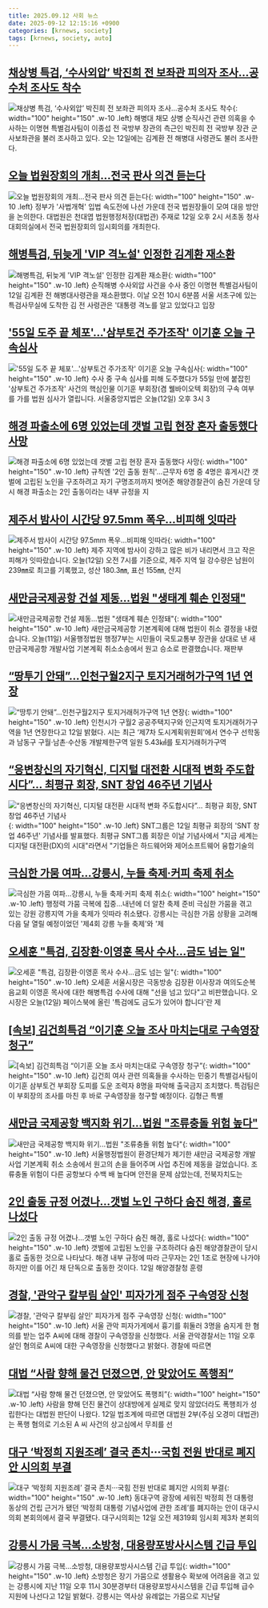 ```yaml
---
title: 2025.09.12 사회 뉴스
date: 2025-09-12 12:15:16 +0900
categories: [krnews, society]
tags: [krnews, society, auto]
---
```

## [채상병 특검, ‘수사외압’ 박진희 전 보좌관 피의자 조사…공수처 조사도 착수](https://n.news.naver.com/mnews/article/032/0003395774)

![채상병 특검, ‘수사외압’ 박진희 전 보좌관 피의자 조사…공수처 조사도 착수](https://mimgnews.pstatic.net/image/origin/032/2025/09/11/3395774.jpg?type=nf220_150){: width="100" height="150" .w-10 .left}
해병대 채모 상병 순직사건 관련 의혹을 수사하는 이명현 특별검사팀이 이종섭 전 국방부 장관의 측근인 박진희 전 국방부 장관 군사보좌관을 불러 조사하고 있다. 오는 12일에는 김계환 전 해병대 사령관도 불러 조사한다.

## [오늘 법원장회의 개최…전국 판사 의견 듣는다](https://n.news.naver.com/mnews/article/015/0005183983)

![오늘 법원장회의 개최…전국 판사 의견 듣는다](https://mimgnews.pstatic.net/image/origin/015/2025/09/12/5183983.jpg?type=nf220_150){: width="100" height="150" .w-10 .left}
정부가 '사법개혁' 입법 속도전에 나선 가운데 전국 법원장들이 모여 대응 방안을 논의한다. 대법원은 천대엽 법원행정처장(대법관) 주재로 12일 오후 2시 서초동 청사 대회의실에서 전국 법원장회의 임시회의를 개최한다.

## [해병특검, 뒤늦게 'VIP 격노설' 인정한 김계환 재소환](https://n.news.naver.com/mnews/article/448/0000556420)

![해병특검, 뒤늦게 'VIP 격노설' 인정한 김계환 재소환](https://mimgnews.pstatic.net/image/origin/448/2025/09/12/556420.jpg?type=nf220_150){: width="100" height="150" .w-10 .left}
순직해병 수사외압 사건을 수사 중인 이명현 특별검사팀이 12일 김계환 전 해병대사령관을 재소환했다. 이날 오전 10시 6분쯤 서울 서초구에 있는 특검사무실에 도착한 김 전 사령관은 '대통령 격노를 알고 있었다고 입장

## ['55일 도주 끝 체포'…'삼부토건 주가조작' 이기훈 오늘 구속심사](https://n.news.naver.com/mnews/article/057/0001907981)

!['55일 도주 끝 체포'…'삼부토건 주가조작' 이기훈 오늘 구속심사](https://mimgnews.pstatic.net/image/origin/057/2025/09/12/1907981.jpg?type=nf220_150){: width="100" height="150" .w-10 .left}
수사 중 구속 심사를 피해 도주했다가 55일 만에 붙잡힌 '삼부토건 주가조작' 사건의 핵심인물 이기훈 부회장(겸 웰바이오텍 회장)의 구속 여부를 가를 법원 심사가 열립니다. 서울중앙지법은 오늘(12일) 오후 3시 3

## [해경 파출소에 6명 있었는데 갯벌 고립 현장 혼자 출동했다 사망](https://n.news.naver.com/mnews/article/001/0015622011)

![해경 파출소에 6명 있었는데 갯벌 고립 현장 혼자 출동했다 사망](https://mimgnews.pstatic.net/image/origin/001/2025/09/12/15622011.jpg?type=nf220_150){: width="100" height="150" .w-10 .left}
규칙엔 '2인 출동 원칙'…근무자 6명 중 4명은 휴게시간 갯벌에 고립된 노인을 구조하려고 자기 구명조끼까지 벗어준 해양경찰관이 숨진 가운데 당시 해경 파출소는 2인 출동이라는 내부 규정을 지

## [제주서 밤사이 시간당 97.5mm 폭우…비피해 잇따라](https://n.news.naver.com/mnews/article/056/0012027937)

![제주서 밤사이 시간당 97.5mm 폭우…비피해 잇따라](https://mimgnews.pstatic.net/image/origin/056/2025/09/12/12027937.jpg?type=nf220_150){: width="100" height="150" .w-10 .left}
제주 지역에 밤사이 강하고 많은 비가 내리면서 크고 작은 피해가 잇따랐습니다. 오늘(12일) 오전 7시를 기준으로, 제주 지역 일 강수량은 남원이 239㎜로 최고를 기록했고, 성산 180.3㎜, 표선 155㎜, 산지

## [새만금국제공항 건설 제동…법원 "생태계 훼손 인정돼"](https://n.news.naver.com/mnews/article/437/0000456446)

![새만금국제공항 건설 제동…법원 "생태계 훼손 인정돼"](https://mimgnews.pstatic.net/image/origin/437/2025/09/11/456446.jpg?type=nf220_150){: width="100" height="150" .w-10 .left}
새만금국제공항 기본계획에 대해 법원이 취소 결정을 내렸습니다. 오늘(11일) 서울행정법원 행정7부는 시민들이 국토교통부 장관을 상대로 낸 새만금국제공항 개발사업 기본계획 취소소송에서 원고 승소로 판결했습니다. 재판부

## [“땅투기 안돼”…인천구월2지구 토지거래허가구역 1년 연장](https://n.news.naver.com/mnews/article/011/0004532245)

![“땅투기 안돼”…인천구월2지구 토지거래허가구역 1년 연장](https://mimgnews.pstatic.net/image/origin/011/2025/09/12/4532245.jpg?type=nf220_150){: width="100" height="150" .w-10 .left}
인천시가 구월2 공공주택지구와 인근지역 토지거래허가구역을 1년 연장한다고 12일 밝혔다. 시는 최근 ‘제7차 도시계획위원회’에서 연수구 선학동과 남동구 구월·남촌·수산동 개발제한구역 일원 5.43㎢를 토지거래허가구역

## [“응변창신의 자기혁신, 디지털 대전환 시대적 변화 주도합시다”… 최평규 회장, SNT 창업 46주년 기념사](https://n.news.naver.com/mnews/article/277/0005651103)

![“응변창신의 자기혁신, 디지털 대전환 시대적 변화 주도합시다”… 최평규 회장, SNT 창업 46주년 기념사](https://mimgnews.pstatic.net/image/origin/277/2025/09/12/5651103.jpg?type=nf220_150){: width="100" height="150" .w-10 .left}
SNT그룹은 12일 최평규 회장의 'SNT 창업 46주년' 기념사를 발표했다. 최평규 SNT그룹 회장은 이날 기념사에서 "지금 세계는 디지털 대전환(DX)의 시대"라면서 "기업들은 하드웨어와 제어소프트웨어 융합기술의

## [극심한 가뭄 여파…강릉시, 누들 축제·커피 축제 취소](https://n.news.naver.com/mnews/article/001/0015622196)

![극심한 가뭄 여파…강릉시, 누들 축제·커피 축제 취소](https://mimgnews.pstatic.net/image/origin/001/2025/09/12/15622196.jpg?type=nf220_150){: width="100" height="150" .w-10 .left}
행정력 가뭄 극복에 집중…내년에 더 알찬 축제 준비 극심한 가뭄을 겪고 있는 강원 강릉지역 가을 축제가 잇따라 취소됐다. 강릉시는 극심한 가뭄 상황을 고려해 다음 달 열릴 예정이었던 '제4회 강릉 누들 축제'와 '제

## [오세훈 "특검, 김장환·이영훈 목사 수사…금도 넘는 일"](https://n.news.naver.com/mnews/article/422/0000780633)

![오세훈 "특검, 김장환·이영훈 목사 수사…금도 넘는 일"](https://mimgnews.pstatic.net/image/origin/422/2025/09/12/780633.jpg?type=nf220_150){: width="100" height="150" .w-10 .left}
오세훈 서울시장은 극동방송 김장환 이사장과 여의도순복음교회 이영훈 목사에 대한 해병특검 수사에 대해 "선을 넘고 있다"고 비판했습니다. 오 시장은 오늘(12일) 페이스북에 올린 '특검에도 금도가 있어야 합니다'란 제

## [[속보] 김건희특검 “이기훈 오늘 조사 마치는대로 구속영장 청구”](https://n.news.naver.com/mnews/article/009/0005556824)

![[속보] 김건희특검 “이기훈 오늘 조사 마치는대로 구속영장 청구”](https://mimgnews.pstatic.net/image/origin/009/2025/09/11/5556824.jpg?type=nf220_150){: width="100" height="150" .w-10 .left}
김건희 여사 관련 의혹들을 수사하는 민중기 특별검사팀이 이기훈 삼부토건 부회장 도피를 도운 조력자 8명을 파악해 출국금지 조치했다. 특검팀은 이 부회장의 조사를 마친 후 바로 구속영장을 청구할 예정이다. 김형근 특별

## [새만금 국제공항 백지화 위기...법원 "조류충돌 위험 높다"](https://n.news.naver.com/mnews/article/052/0002245971)

![새만금 국제공항 백지화 위기...법원 "조류충돌 위험 높다"](https://mimgnews.pstatic.net/image/origin/052/2025/09/11/2245971.jpg?type=nf220_150){: width="100" height="150" .w-10 .left}
서울행정법원이 환경단체가 제기한 새만금 국제공항 개발사업 기본계획 취소 소송에서 원고의 손을 들어주며 사업 추진에 제동을 걸었습니다. 조류충돌 위험이 다른 공항보다 수백 배 높다며 안전을 문제 삼았는데, 전북자치도는

## [2인 출동 규정 어겼나…갯벌 노인 구하다 숨진 해경, 홀로 나섰다](https://n.news.naver.com/mnews/article/366/0001107493)

![2인 출동 규정 어겼나…갯벌 노인 구하다 숨진 해경, 홀로 나섰다](https://mimgnews.pstatic.net/image/origin/366/2025/09/12/1107493.jpg?type=nf220_150){: width="100" height="150" .w-10 .left}
갯벌에 고립된 노인을 구조하려다 숨진 해양경찰관이 당시 홀로 출동한 것으로 나타났다. 해경 내부 규정에 따라 근무자는 2인 1조로 현장에 나가야 하지만 이를 어긴 채 단독으로 출동한 것이다. 12일 해양경찰청 훈령

## [경찰, '관악구 칼부림 살인' 피자가게 점주 구속영장 신청](https://n.news.naver.com/mnews/article/277/0005650781)

![경찰, '관악구 칼부림 살인' 피자가게 점주 구속영장 신청](https://mimgnews.pstatic.net/image/origin/277/2025/09/11/5650781.jpg?type=nf220_150){: width="100" height="150" .w-10 .left}
서울 관악 피자가게에서 흉기를 휘둘러 3명을 숨지게 한 혐의를 받는 업주 A씨에 대해 경찰이 구속영장을 신청했다. 서울 관악경찰서는 11일 오후 살인 혐의로 A씨에 대한 구속영장을 신청했다고 밝혔다. 경찰에 따르면

## [대법 “사람 향해 물건 던졌으면, 안 맞았어도 폭행죄”](https://n.news.naver.com/mnews/article/020/0003660632)

![대법 “사람 향해 물건 던졌으면, 안 맞았어도 폭행죄”](https://mimgnews.pstatic.net/image/origin/020/2025/09/12/3660632.jpg?type=nf220_150){: width="100" height="150" .w-10 .left}
사람을 향해 던진 물건이 상대방에게 실제로 맞지 않았더라도 폭행죄가 성립한다는 대법원 판단이 나왔다. 12일 법조계에 따르면 대법원 2부(주심 오경미 대법관)는 폭행 혐의로 기소된 A 씨 사건의 상고심에서 무죄를 선

## [대구 ‘박정희 지원조례’ 결국 존치···국힘 전원 반대로 폐지안 시의회 부결](https://n.news.naver.com/mnews/article/032/0003396060)

![대구 ‘박정희 지원조례’ 결국 존치···국힘 전원 반대로 폐지안 시의회 부결](https://mimgnews.pstatic.net/image/origin/032/2025/09/12/3396060.jpg?type=nf220_150){: width="100" height="150" .w-10 .left}
동대구역 광장에 세워진 박정희 전 대통령 동상의 건립 근거가 됐던 ‘박정희 대통령 기념사업에 관한 조례’를 폐지하는 안이 대구시의회 본회의에서 결국 부결됐다. 대구시의회는 12일 오전 제319회 임시회 제3차 본회의

## [강릉시 가뭄 극복…소방청, 대용량포방사시스템 긴급 투입](https://n.news.naver.com/mnews/article/421/0008482490)

![강릉시 가뭄 극복…소방청, 대용량포방사시스템 긴급 투입](https://mimgnews.pstatic.net/image/origin/421/2025/09/12/8482490.jpg?type=nf220_150){: width="100" height="150" .w-10 .left}
소방청은 장기 가뭄으로 생활용수 확보에 어려움을 겪고 있는 강릉시에 지난 11일 오후 11시 30분경부터 대용량포방사시스템을 긴급 투입해 급수 지원에 나선다고 12일 밝혔다. 강릉시는 역사상 유례없는 가뭄으로 지난달

